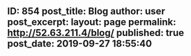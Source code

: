---
---
ID: 854
post_title: Blog
author: user
post_excerpt:
layout: page
permalink: http://52.63.211.4/blog/
published: true
post_date: 2019-09-27 18:55:40
---